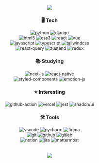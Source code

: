<div align="center">
  <!-- Header -->
  <div>
    <img src="https://capsule-render.vercel.app/api?type=waving&color=0079FF&height=240&section=header&text=hi😁&fontSize=80&fontColor=000000" />
  </div>

  <!-- Body -->
  <h3>🖥 Tech</h3>
  <img alt="python" src="https://img.shields.io/badge/python-logo?style=for-the-badge&logo=python&logoColor=3776AB&color=20232a">
  <img alt="django" src="https://img.shields.io/badge/django-logo?style=for-the-badge&logo=django&logoColor=278A63&color=20232a">
  <br/>
  
  <img alt="html5" src="https://img.shields.io/badge/html5-logo?style=for-the-badge&logo=html5&logoColor=E34F26&color=20232a">
  <img alt="css3" src="https://img.shields.io/badge/css3-logo?style=for-the-badge&logo=css3&logoColor=1572B6&color=20232a">
  <img alt="react" src="https://img.shields.io/badge/react-logo?style=for-the-badge&logo=React&logoColor=61DAFB&color=20232a">
  <img alt="vue" src="https://img.shields.io/badge/vue-logo?style=for-the-badge&logo=vuedotjs&logoColor=4FC08D&color=20232a">
  
  <br/>
  <img alt="javascript" src="https://img.shields.io/badge/javascript-logo?style=for-the-badge&logo=Javascript&logoColor=F7DF1E&color=20232a">
  <img alt="typescript" src="https://img.shields.io/badge/typescript-logo?style=for-the-badge&logo=typescript&logoColor=3178C6&color=20232a">
  <img alt="tailwindcss" src="https://img.shields.io/badge/tailwind_css-logo?style=for-the-badge&logo=tailwindcss&logoColor=06B6D4&color=20232a">

  <br/>
  <img alt="react-query" src="https://img.shields.io/badge/react--query-logo?style=for-the-badge&logo=reactquery&logoColor=FF4154&color=20232a">
  <img alt="zustand" src="https://img.shields.io/badge/zustand-logo?style=for-the-badge&logoColor=FF4154&color=20232a">
  <img alt="redux" src="https://img.shields.io/badge/redux-logo?style=for-the-badge&logo=redux&logoColor=764ABC&color=20232a">
  
  <h3>📚 Studying</h3>
  <img alt="next-js" src="https://img.shields.io/badge/next-logo?style=for-the-badge&logo=nextdotjs&logoColor=white&color=20232a">
  <img alt="react-native" src="https://img.shields.io/badge/react_native-logo?style=for-the-badge&color=20232a">
  <br/>
  
  <img alt="styled-components" src="https://img.shields.io/badge/styled--components-logo?style=for-the-badge&logo=styledcomponents&logoColor=DB7093&color=20232a">
  <img alt="emotion-js" src="https://img.shields.io/badge/emotion-logo?style=for-the-badge&logo=emotion&logoColor=EA4335&color=20232a">

  
  <h3>⭐ Interesting</h3>
  <img alt="github-action" src="https://img.shields.io/badge/github_actions-logo?style=for-the-badge&logo=githubactions&logoColor=2088FF&color=20232a">
  <img alt="vercel" src="https://img.shields.io/badge/vercel-logo?style=for-the-badge&logo=vercel&logoColor=white&color=20232a">
  <img alt="jest" src="https://img.shields.io/badge/jest-logo?style=for-the-badge&logo=jest&logoColor=C21325&color=20232a">
  <img alt="shadcn/ui" src="https://img.shields.io/badge/shadcn%2Fui-logo?style=for-the-badge&logo=shadcnui&logoColor=white&color=20232a">
  
  <h3>🛠️ Tools</h3>
  <img alt="vscode" src="https://img.shields.io/badge/vscode-logo?style=for-the-badge&logo=vscode&logoColor=764ABC&color=20232a">
  <img alt="pycharm" src="https://img.shields.io/badge/pycharm-logo?style=for-the-badge&logo=pycharm&logoColor=white&color=20232a">
  <img alt="figma" src="https://img.shields.io/badge/figma-logo?style=for-the-badge&logo=figma&logoColor=F24E1E&color=20232a">
  <br/>
  
  <img alt="git" src="https://img.shields.io/badge/git-logo?style=for-the-badge&logo=git&logoColor=F05032&color=20232a">
  <img alt="github" src="https://img.shields.io/badge/github-logo?style=for-the-badge&logo=github&logoColor=white&color=20232a">
  <img alt="gitlab" src="https://img.shields.io/badge/gitlab-logo?style=for-the-badge&logo=gitlab&logoColor=FC6D26&color=20232a">
  <br/>
  
  <img alt="notion" src="https://img.shields.io/badge/notion-logo?style=for-the-badge&logo=notion&logoColor=white&color=20232a">
  <img alt="jira" src="https://img.shields.io/badge/jira-logo?style=for-the-badge&logo=jira&logoColor=0052CC&color=20232a">
  <img alt="mattermost" src="https://img.shields.io/badge/mattermost-logo?style=for-the-badge&logo=mattermost&logoColor=0058CC&color=20232a">

  <!--
  <h3>📫 Contact</h3>
  <a href="mailto:occultism22@naver.com">
    <img alt="naver" src="https://img.shields.io/badge/naver-logo?style=for-the-badge&logo=naver&logoColor=03C75A&color=20232a">
  </a>
  <a href="mailto:occultism9487@gmail.com">
    <img alt="Static Badge" src="https://img.shields.io/badge/gmail-logo?style=for-the-badge&logo=gmail&logoColor=EA4335&color=20232a">
  </a>
  -->

  <br/>
  <br/>
  <br/>

  <!--
  <picture>
    <source
      srcset="https://github-readme-stats.vercel.app/api?username=ggomsoo&show_icons=true&theme=dark"
      media="(prefers-color-scheme: dark)"
    />
    <source
      srcset="https://github-readme-stats.vercel.app/api?username=ggomsoo&show_icons=true"
      media="(prefers-color-scheme: light), (prefers-color-scheme: no-preference)"
    />
    <img src="https://github-readme-stats.vercel.app/api?username=anuraghazra&show_icons=true" />
  </picture>
  -->
  
  <div>
    <img src="https://capsule-render.vercel.app/api?type=waving&color=0079FF&height=240&section=footer" />
  </div>
</div>







<!--
**GGomsoo/GGomsoo** is a ✨ _special_ ✨ repository because its `README.md` (this file) appears on your GitHub profile.
[![Hits](https://hits.seeyoufarm.com/api/count/incr/badge.svg?url=https%3A%2F%2Fgithub.com%2FGGomsoo&count_bg=%2379C83D&title_bg=%2312A6EC&icon=&icon_color=%23E7E7E7&title=hits&edge_flat=false)](https://hits.seeyoufarm.com)
Here are some ideas to get you started:

- 🔭 I’m currently working on ...
- 🌱 I’m currently learning ...
- 👯 I’m looking to collaborate on ...
- 🤔 I’m looking for help with ...
- 💬 Ask me about ...
- 📫 How to reach me: ...
- 😄 Pronouns: ...
- ⚡ Fun fact: ...
-->
